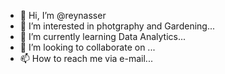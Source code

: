 - 👋 Hi, I’m @reynasser
- 👀 I’m interested in photgraphy and Gardening...
- 🌱 I’m currently learning Data Analytics...
- 💞️ I’m looking to collaborate on ...
- 📫 How to reach me via e-mail...

<!---
reynasser/reynasser is a ✨ special ✨ repository because its `README.md` (this file) appears on your GitHub profile.
You can click the Preview link to take a look at your changes.
--->
